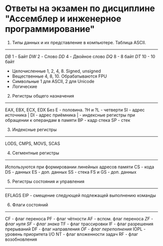Ответы на экзамен по дисциплине "Ассемблер и инженерное программирование"
=========================================================================

1. Типы данных и их представление в компьютере. Таблица ASCII.
--------------------------------------------------------------
*DB* 1  - Байт
*DW* 2  - Слово
*DD* 4  - Двойное слово
*DQ* 8  - 8 байт
*DT* 10 - 10 байт

* Целочисленные 1, 2, 4, 8. Signed, unsigned
* Вещественные 4, 8, 10. Обрабатываются FPU
* Символьные 1 для ASCII, 2 для Unicode
* Логические

2. Регистры общего назначения
-----------------------------
EAX, EBX, ECX, EDX
Без E - половина. ?H и ?L - четверти
SI - адрес источника |
DI - адрес приёмника | - индексные регистры при обращении к операндам в памяти
BP - кадр стека
SP - стек

3. Индексные регистры
---------------------
LODS, CMPS, MOVS, SCAS

4. Сегментные регистры
----------------------
Используются при формировании линейных адресов памяти
CS - кода
DS - данных
ES - доп. данных
SS - стека
FS и GS - доп. данных

5. Регистры состояния и управления
----------------------------------
EFLAGS
EIP - смещение следующей подлежащей выполнению команды

6. Флаги состояний
------------------
CF - флаг переноса
PF - флаг чётности
AF - вспом. флаг переноса
*ZF - флаг нуля*
*SF - флаг знака*
TF - флаг трассировки
IF - флаг разрешения прерываний
DF - флаг направления
*OF - флаг переполнения*
IOPL - уровень приоритета I/O
NT - флаг вложенности задач
RF - флаг возобновления

